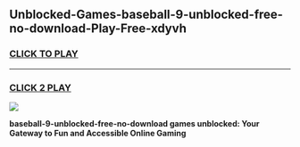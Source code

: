 
## Unblocked-Games-baseball-9-unblocked-free-no-download-Play-Free-xdyvh
<h3>
<a href="https://premium76.site?title=baseball-9-unblocked-free-no-download&ref=23A">CLICK TO PLAY</a></h3>
<hr>

<h3>
<a href="https://premium76.site?title=baseball-9-unblocked-free-no-download&ref=23A">CLICK 2 PLAY</a>
  
</h3>

<a href="https://premium76.site?title=baseball-9-unblocked-free-no-download&ref=23A"><img src="https://clearcache.store/games.png"></a>


**baseball-9-unblocked-free-no-download games unblocked: Your Gateway to Fun and Accessible Online Gaming**

